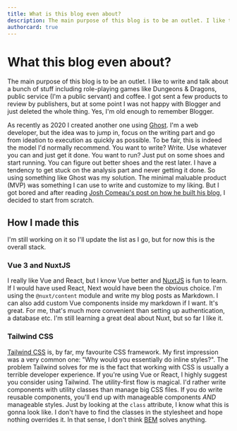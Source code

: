 ```yaml
---
title: What is this blog even about?
description: The main purpose of this blog is to be an outlet. I like to write and talk about a bunch of stuff including role-playing games like Dungeons & Dragons, public service (I'm a public servant) and coffee.
authorcard: true
---
```


# What this blog even about?

The main purpose of this blog is to be an outlet. I like to write and talk about a bunch of stuff including role-playing games like Dungeons & Dragons, public service (I'm a public servant) and coffee. I got sent a few products to review by publishers, but at some point I was not happy with Blogger and just deleted the whole thing. Yes, I'm old enough to remember Blogger.

As recently as 2020 I created another one using [Ghost](https://ghost.org/). I'm a web developer, but the idea was to jump in, focus on the writing part and go from ideation to execution as quickly as possible. To be fair, this is indeed the model I'd normally recommend. You want to write? Write. Use whatever you can and just get it done. You want to run? Just put on some shoes and start running. You can figure out better shoes and the rest later. I have a tendency to get stuck on the analysis part and never getting it done. So using something like Ghost was my solution. The minimal maluable product (MVP) was something I can use to write and customize to my liking. But I got bored and after reading <a href="https://www.joshwcomeau.com/blog/how-i-built-my-blog/">Josh Comeau's post on how he built his blog</a>, I decided to start from scratch.

## How I made this

I'm still working on it so I'll update the list as I go, but for now this is the overall stack.

### Vue 3 and NuxtJS

I really like Vue and React, but I know Vue better and <a href="https://nuxtjs.org/">NuxtJS</a> is fun to learn. If I would have used React, Next would have been the obvious choice. I'm using the `@nuxt/content` module and write my blog posts as Markdown. I can also add custom Vue components inside my markdown if I want. It's great. For me, that's much more convenient than setting up authentication, a database etc. I'm still learning a great deal about Nuxt, but so far I
like it.

### Tailwind CSS

[Tailwind CSS](https://tailwindcss.com/) is, by far, my favourite CSS framework. My first impression was a very common one: "Why
would you essentially do inline styles?". The problem Tailwind solves for me is the fact that working with CSS is usually a terrible developer experience. If you're using Vue or React, I highly suggest you consider using Tailwind. The utility-first flow is magical. I'd rather write components with utility classes than manage big CSS files. If you do write reusable components, you'll end up with manageable components <em>AND</em> manageable styles. Just by looking at the `class` attribute, I know what this is gonna look like. I don't have to find the classes in the stylesheet and hope nothing overrides it. In that sense, I don't think [BEM](http://getbem.com/introduction/) solves anything.
